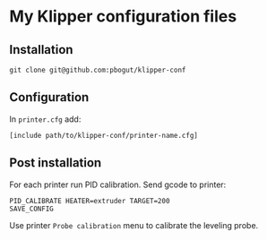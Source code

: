 # My Klipper configuration files

## Installation

```
git clone git@github.com:pbogut/klipper-conf
```

## Configuration

In `printer.cfg` add:
```
[include path/to/klipper-conf/printer-name.cfg]
```

## Post installation

For each printer run PID calibration. Send gcode to printer:
```
PID_CALIBRATE HEATER=extruder TARGET=200
SAVE_CONFIG
```

Use printer `Probe calibration` menu to calibrate the leveling probe.

